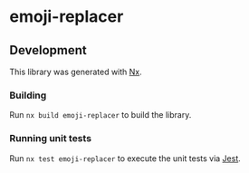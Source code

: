 # emoji-replacer

## Development

This library was generated with [Nx](https://nx.dev).

### Building

Run `nx build emoji-replacer` to build the library.

### Running unit tests

Run `nx test emoji-replacer` to execute the unit tests via [Jest](https://jestjs.io).
